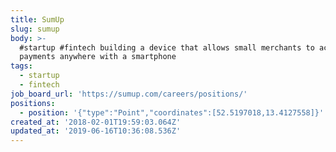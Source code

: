 ```yaml
---
title: SumUp
slug: sumup
body: >-
  #startup #fintech building a device that allows small merchants to accept card
  payments anywhere with a smartphone
tags:
  - startup
  - fintech
job_board_url: 'https://sumup.com/careers/positions/'
positions:
  - position: '{"type":"Point","coordinates":[52.5197018,13.4127558]}'
created_at: '2018-02-01T19:59:03.064Z'
updated_at: '2019-06-16T10:36:08.536Z'
---
```


